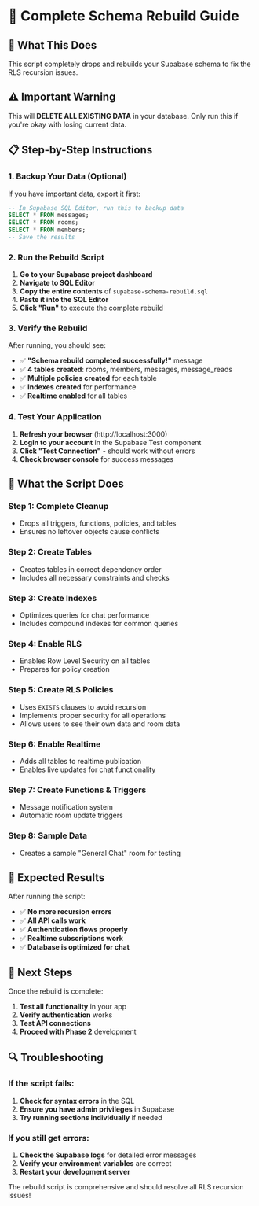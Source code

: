 # 🔄 Complete Schema Rebuild Guide

## 🎯 **What This Does**
This script completely drops and rebuilds your Supabase schema to fix the RLS recursion issues.

## ⚠️ **Important Warning**
This will **DELETE ALL EXISTING DATA** in your database. Only run this if you're okay with losing current data.

## 📋 **Step-by-Step Instructions**

### 1. **Backup Your Data (Optional)**
If you have important data, export it first:
```sql
-- In Supabase SQL Editor, run this to backup data
SELECT * FROM messages;
SELECT * FROM rooms;
SELECT * FROM members;
-- Save the results
```

### 2. **Run the Rebuild Script**
1. **Go to your Supabase project dashboard**
2. **Navigate to SQL Editor**
3. **Copy the entire contents** of `supabase-schema-rebuild.sql`
4. **Paste it into the SQL Editor**
5. **Click "Run"** to execute the complete rebuild

### 3. **Verify the Rebuild**
After running, you should see:
- ✅ **"Schema rebuild completed successfully!"** message
- ✅ **4 tables created**: rooms, members, messages, message_reads
- ✅ **Multiple policies created** for each table
- ✅ **Indexes created** for performance
- ✅ **Realtime enabled** for all tables

### 4. **Test Your Application**
1. **Refresh your browser** (http://localhost:3000)
2. **Login to your account** in the Supabase Test component
3. **Click "Test Connection"** - should work without errors
4. **Check browser console** for success messages

## 🔧 **What the Script Does**

### **Step 1: Complete Cleanup**
- Drops all triggers, functions, policies, and tables
- Ensures no leftover objects cause conflicts

### **Step 2: Create Tables**
- Creates tables in correct dependency order
- Includes all necessary constraints and checks

### **Step 3: Create Indexes**
- Optimizes queries for chat performance
- Includes compound indexes for common queries

### **Step 4: Enable RLS**
- Enables Row Level Security on all tables
- Prepares for policy creation

### **Step 5: Create RLS Policies**
- Uses `EXISTS` clauses to avoid recursion
- Implements proper security for all operations
- Allows users to see their own data and room data

### **Step 6: Enable Realtime**
- Adds all tables to realtime publication
- Enables live updates for chat functionality

### **Step 7: Create Functions & Triggers**
- Message notification system
- Automatic room update triggers

### **Step 8: Sample Data**
- Creates a sample "General Chat" room for testing

## 🎯 **Expected Results**

After running the script:
- ✅ **No more recursion errors**
- ✅ **All API calls work**
- ✅ **Authentication flows properly**
- ✅ **Realtime subscriptions work**
- ✅ **Database is optimized for chat**

## 🚀 **Next Steps**

Once the rebuild is complete:
1. **Test all functionality** in your app
2. **Verify authentication** works
3. **Test API connections**
4. **Proceed with Phase 2** development

## 🔍 **Troubleshooting**

### **If the script fails:**
1. **Check for syntax errors** in the SQL
2. **Ensure you have admin privileges** in Supabase
3. **Try running sections individually** if needed

### **If you still get errors:**
1. **Check the Supabase logs** for detailed error messages
2. **Verify your environment variables** are correct
3. **Restart your development server**

The rebuild script is comprehensive and should resolve all RLS recursion issues!
